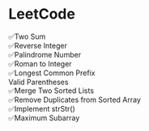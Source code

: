 # LeetCode
✅Two Sum \
✅Reverse Integer \
✅Palindrome Number \
✅Roman to Integer \
✅Longest Common Prefix \
Valid Parentheses \
✅Merge Two Sorted Lists \
✅Remove Duplicates from Sorted Array \
✅Implement strStr() \
✅Maximum Subarray 
